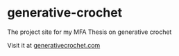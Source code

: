 # generative-crochet
The project site for my MFA Thesis on generative crochet

Visit it at <a href = "http://generativecrochet.com/">generativecrochet.com</a>
